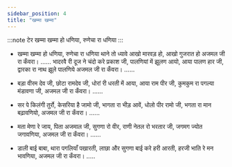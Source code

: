 ```yaml
---
sidebar_position: 4
title: "खम्मा खम्मा"
---
```


:::note टेर
खम्मा खम्मा हो धणिया, रुणेचा रा धणिया
:::

- खम्मा खम्मा हो धणिया, रुणेचा रा धणिया
  थाने तो ध्यावे आखो मारवड़ हो, आखो गुजरात हो
  अजमल जी रा कँवरा। ...... भादरवै री दूज ने चंदो करे प्रकाश जी,
  पालणियां में झूलण आयो, आया पालण हार जी,
  द्वारका रा नाथ झूले पालणिये
  अजमल जी रा कँवरा। ......

- बड़ा वीरम देव जी, छोटा रामदेव जी,
  धोरां री धरती में आया, आया राम पीर जी,
  कुमकुम रा पगल्या मंडावणा जी,
  अजमल जी रा कँवरा। ......

- सर पे किलंगी तुर्रो, केसरिया है जामो जी,
  भागता रा भीड़ आवें, धोलो पीर रामो जी,
  भगता रा मान बढ़ावणियो,
  अजमल जी रा कँवरा। ......

- मता मेणा रे जाय, पिता अजमाल जी,
  सुगणा रो वीर, राणी नेतल रो भरतार जी,
  जगमग ज्योत जगावणिया,
  अजमल जी रा कँवरा। ......

- डाली बाई बाबा, थारा पगलियाँ पखारती,
  लाछा और सुगणा बाई करे हरी आरती,
  हरजी भाति रे मन भावणिया,
  अजमल जी रा कँवरा। .....
